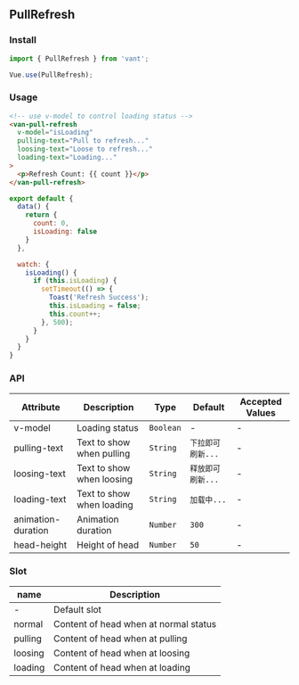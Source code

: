 ## PullRefresh

### Install
``` javascript
import { PullRefresh } from 'vant';

Vue.use(PullRefresh);
```

### Usage

```html
<!-- use v-model to control loading status -->
<van-pull-refresh
  v-model="isLoading"
  pulling-text="Pull to refresh..."
  loosing-text="Loose to refresh..."
  loading-text="Loading..."
>
  <p>Refresh Count: {{ count }}</p>
</van-pull-refresh>
```

```javascript
export default {
  data() {
    return {
      count: 0,
      isLoading: false
    }
  },

  watch: {
    isLoading() {
      if (this.isLoading) {
        setTimeout(() => {
          Toast('Refresh Success');
          this.isLoading = false;
          this.count++;
        }, 500);
      }
    }
  }
}
```

### API

| Attribute | Description | Type | Default | Accepted Values |
|-----------|-----------|-----------|-------------|-------------|
| v-model | Loading status | `Boolean` | - | - |
| pulling-text | Text to show when pulling | `String` | `下拉即可刷新...` | - |
| loosing-text | Text to show when loosing | `String` | `释放即可刷新...` | - |
| loading-text | Text to show when loading | `String` | `加载中...` | - |
| animation-duration | Animation duration | `Number` | `300` | - |
| head-height | Height of head | `Number` | `50` | - |

### Slot

| name | Description |
|-----------|-----------|
| - | Default slot |
| normal | Content of head when at normal status |
| pulling | Content of head when at pulling |
| loosing | Content of head when at loosing |
| loading | Content of head when at loading |

